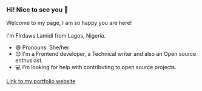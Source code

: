 ### Hi! Nice to see you 👋

Welcome to my page, I am so happy you are here! <br> <br>
I'm Firdaws Lamidi from Lagos, Nigeria.
- 😄 Pronouns: She/her
- 😊 I'm a Frontend developer, a Technical writer and also an Open source enthusiast. 
- 💻 I’m looking for help with contributing to open source projects.

[Link to my portfolio website](https://firdawslamidi.netlify.app/)
